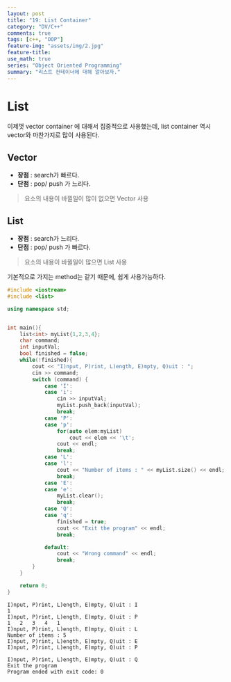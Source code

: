 ```yaml
---
layout: post
title: "19: List Container"
category: "DV/C++"
comments: true
tags: [c++, "OOP"]
feature-img: "assets/img/2.jpg"
feature-title:
use_math: true
series: "Object Oriented Programming"
summary: "리스트 컨테이너에 대해 알아보자."
---
```


# List

이제껏 vector container 에 대해서 집중적으로 사용했는데, list container 역시 vector와 마찬가지로 많이 사용된다.

## Vector

- **장점** : search가 빠르다.
- **단점** : pop/ push 가 느리다.

> 요소의 내용이 바뀔일이 많이 없으면 Vector 사용

## List

- **장점** : search가 느리다.
- **단점** : pop/ push 가 빠르다.

> 요소의 내용이 바뀔일이 많으면 List 사용

기본적으로 가지는 method는 같기 때문에, 쉽게 사용가능하다.

```c++
#include <iostream>
#include <list>

using namespace std;


int main(){
    list<int> myList{1,2,3,4};
    char command;
    int inputVal;
    bool finished = false;
    while(!finished){
        cout << "I)nput, P)rint, L)ength, E)mpty, Q)uit : ";
        cin >> command;
        switch (command) {
            case 'I':
            case 'i':
                cin >> inputVal;
                myList.push_back(inputVal);
                break;
            case 'P':
            case 'p':
                for(auto elem:myList)
                    cout << elem << '\t';
                cout << endl;
                break;
            case 'L':
            case 'l':
                cout << "Number of items : " << myList.size() << endl;
                break;
            case 'E':
            case 'e':
                myList.clear();
                break;
            case 'Q':
            case 'q':
                finished = true;
                cout << "Exit the program" << endl;
                break;

            default:
                cout << "Wrong command" << endl;
                break;
        }
    }

    return 0;
}
```

```
I)nput, P)rint, L)ength, E)mpty, Q)uit : I
1
I)nput, P)rint, L)ength, E)mpty, Q)uit : P
1	2	3	4	1
I)nput, P)rint, L)ength, E)mpty, Q)uit : L
Number of items : 5
I)nput, P)rint, L)ength, E)mpty, Q)uit : E
I)nput, P)rint, L)ength, E)mpty, Q)uit : P

I)nput, P)rint, L)ength, E)mpty, Q)uit : Q
Exit the program
Program ended with exit code: 0
```
